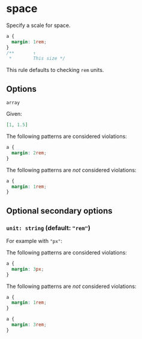 # space

Specify a scale for space.

```css
a {
  margin: 1rem;
}
/**       ↑
 *        This size */
```

This rule defaults to checking `rem` units.

## Options

`array`

Given:

```json
[1, 1.5]
```

The following patterns are considered violations:

```css
a {
  margin: 2rem;
}
```

The following patterns are _not_ considered violations:

```css
a {
  margin: 1rem;
}
```

## Optional secondary options

### `unit: string` (default: `"rem"`)

For example with `"px"`:

The following patterns are considered violations:

```css
a {
  margin: 3px;
}
```

The following patterns are _not_ considered violations:

```css
a {
  margin: 1rem;
}
```

```css
a {
  margin: 3rem;
}
```
